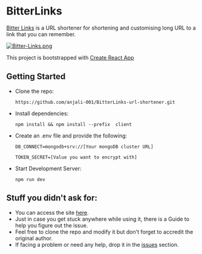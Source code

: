 # BitterLinks
[Bitter Links](http://bitterlinks.herokuapp.com/) is a URL shortener for shortening and customising long URL to a link that you can remember.

[![Bitter-Links.png](https://i.postimg.cc/x80P1cR5/Bitter-Links.png)](https://postimg.cc/LYbPy4Gg)

This project is bootstrapped with [Create React App](https://github.com/facebook/create-react-app)


## Getting Started

  - Clone the repo:
  
       `https://github.com/anjali-001/BitterLinks-url-shortener.git`
  
 - Install dependencies:
 
 	`npm install && npm install --prefix  client`
 
 - Create an .env file and provide the following:

 	`DB_CONNECT=mongodb+srv://[Your mongoDB cluster URL]`
 
 	`TOKEN_SECRET=[Value you want to encrypt with]`
 
 - Start Development Server:
 
 	`npm run dev`


## Stuff you didn't ask for:

 - You can access the site [here](http://bitterlinks.herokuapp.com/).
 - Just in case you get stuck anywhere while using it, there is a Guide to help you figure out the issue.
 - Feel free to clone the repo and modify it but don't forget to accredit the original author.
 - If facing a problem or need any help, drop it in the [issues](https://github.com/anjali-001/BitterLinks-url-shortener/issues) section.
